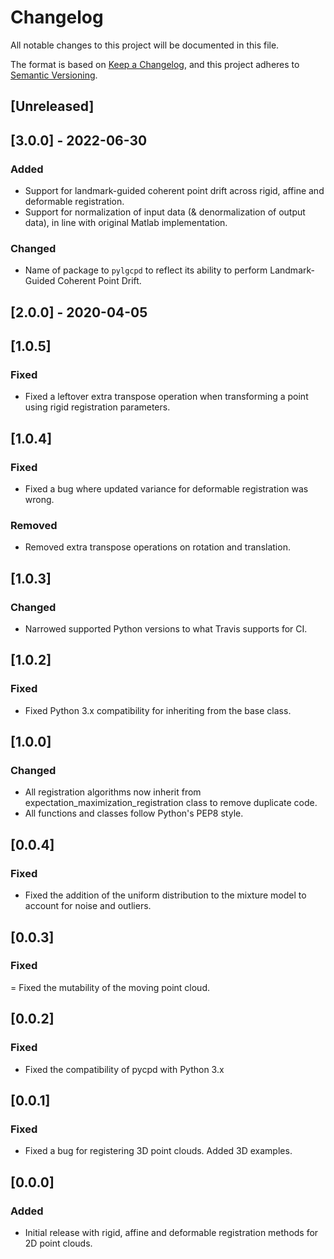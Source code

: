 # Changelog
All notable changes to this project will be documented in this file.

The format is based on [Keep a Changelog](https://keepachangelog.com/en/1.0.0/),
and this project adheres to [Semantic Versioning](https://semver.org/spec/v2.0.0.html).

## [Unreleased]

## [3.0.0] - 2022-06-30

### Added
- Support for landmark-guided coherent point drift across rigid, affine and deformable registration.
- Support for normalization of input data (& denormalization of output data), in line with original Matlab implementation.

### Changed
- Name of package to `pylgcpd` to reflect its ability to perform Landmark-Guided Coherent Point Drift.

## [2.0.0] - 2020-04-05

## [1.0.5]

### Fixed
- Fixed a leftover extra transpose operation when transforming a point using rigid registration parameters.

## [1.0.4]

### Fixed
- Fixed a bug where updated variance for deformable registration was wrong.

### Removed
- Removed extra transpose operations on rotation and translation.

## [1.0.3]

### Changed
- Narrowed supported Python versions to what Travis supports for CI.

## [1.0.2]

### Fixed
- Fixed Python 3.x compatibility for inheriting from the base class.

## [1.0.0]

### Changed
- All registration algorithms now inherit from expectation_maximization_registration class to remove duplicate code.
- All functions and classes follow Python's PEP8 style.

## [0.0.4]

### Fixed
- Fixed the addition of the uniform distribution to the mixture model to account for noise and outliers.

## [0.0.3]

### Fixed
= Fixed the mutability of the moving point cloud.

## [0.0.2]

### Fixed
- Fixed the compatibility of pycpd with Python 3.x

## [0.0.1]

### Fixed
- Fixed a bug for registering 3D point clouds. Added 3D examples.

## [0.0.0]

### Added
- Initial release with rigid, affine and deformable registration methods for 2D point clouds.
